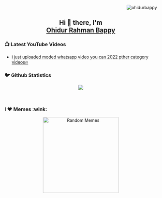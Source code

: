 <p align="right">
  <img src="https://komarev.com/ghpvc/?username=ohidurbappy" alt="ohidurbappy" /> 
</p>

<h2 align="center"> Hi 👋 there, I'm <br> <a href="https://www.ohidur.com">Ohidur Rahman Bappy</a></h2>

 

<h3>📺 Latest YouTube Videos</h3>

<!-- YOUTUBE:START -->
- [i just uploaded moded whatsapp video you can 2022 pther category videos🔥](https://youtu.be/BNgpIm8PrIk)
<!-- YOUTUBE:END -->


<h3>🐦 Github Statistics </h3>
<p align="center">
<img src="https://github-readme-stats.vercel.app/api?username=ohidurbappy&show_icons=true&title_color=222222&icon_color=03A87C&text_color=333333&bg_color=ffffff">
</p>
<br/>

<h3>I ❤️ Memes :wink:</h3>
<p align="center">
<img alt="Random Memes" title="programming memes by ohidurbappy" height="250px" src="https://web.ohidur.com/memes/random.jpg?category=programming">
</p>



